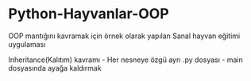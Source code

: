# Python-Hayvanlar-OOP
OOP mantığını kavramak için örnek olarak yapılan Sanal hayvan eğitimi uygulaması

Inheritance(Kalıtım) kavramı - Her nesneye özgü ayrı .py dosyası - main dosyasında ayağa kaldırmak
